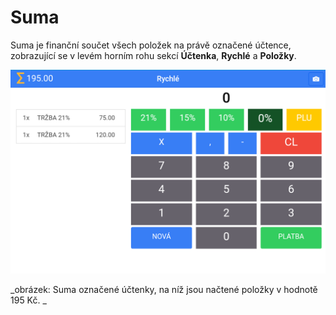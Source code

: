 # Suma

Suma je finanční součet všech položek na právě označené účtence, zobrazující se v levém horním rohu sekcí **Účtenka**, **Rychlé** a **Položky**.

![](/assets/suma.png)

_obrázek: Suma označené účtenky, na níž jsou načtené položky v hodnotě 195 Kč. _

